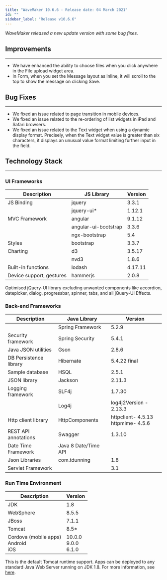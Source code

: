 ```yaml
---
title: "WaveMaker 10.6.6 - Release date: 04 March 2021"
id: ""
sidebar_label: "Release v10.6.6"
---
```

*WaveMaker released a new update version with some bug fixes.*

## Improvements

---

- We have enhanced the ability to choose files when you click anywhere in the File upload widget area.
- In Form, when you set the Message layout as Inline, it will scroll to the top to show the message on clicking Save.

## Bug Fixes

---

- We fixed an issue related to page transition in mobile devices.
- We fixed an issue related to the re-ordering of list widgets in iPad and Safari browsers.
- We fixed an issue related to the Text widget when using a dynamic display format. Precisely, when the Text widget value is greater than six characters, it displays an unusual value format limiting further input in the field.

## Technology Stack

---

### UI Frameworks

| Description | JS Library | Version |
| --- | --- | --- |
| JS Binding | jquery | 3.3.1 |
|  | jquery-ui* | 1.12.1 |
| MVC Framework | angular | 9.1.12 |
|  | angular-ui-bootstrap | 3.3.6 |
|  | ngx-bootstrap | 5.4|
| Styles | bootstrap | 3.3.7 |
| Charting | d3 | 3.5.17 |
|  | nvd3 | 1.8.6 |
| Built-in functions | lodash | 4.17.11 |
| Device support, gestures | hammerjs | 2.0.8 |

Optimised jQuery-UI library excluding unwanted components like accordion, datepicker, dialog, progressbar, spinner, tabs, and all jQuery-UI Effects.

### Back-end Frameworks

| Description | Java Library | Version |
| --- | --- | --- |
|  | Spring Framework | 5.2.9|
| Security framework | Spring Security | 5.4.1 |
| Java JSON utilities | Gson | 2.8.6|
| DB Persistence library | Hibernate | 5.4.22 final|
| Sample database | HSQL | 2.5.1|
| JSON library | Jackson | 2.11.3|
| Logging framework | SLF4j | 1.7.30 |
|  | Log4j | log4j2Version - 2.13.3 |
| Http client library | HttpComponents | httpclient- 4.5.13 <br> httpmime- 4.5.6 |
| REST API annotations | Swagger | 1.3.10 |
| Date Time Framework | Java 8 Date/Time API |  |
| Json Libraries | com.tdunning |  1.8 |
| Servlet Framework |  | 3.1 |

### Run Time Environment

| Description | Version |
| --- | --- |
| JDK | 1.8 |
| WebSphere | 8.5.5 |
| JBoss | 7.1.1 |
| Tomcat | 8.5* |
| Cordova (mobile apps) <br> Android <br> iOS | 10.0.0 <br> 9.0.0  <br> 6.1.0 |

This is the default Tomcat runtime support. Apps can be deployed to any standard Java Web Server running on JDK 1.8. For more information, see [here](/learn/app-development/deployment/deployment-web-server).
